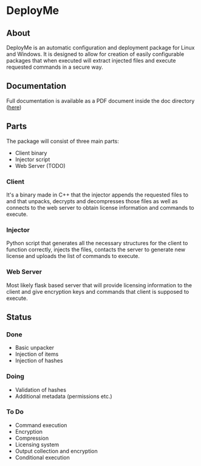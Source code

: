 # DeployMe

## About
DeployMe is an automatic configuration and deployment package for Linux and Windows. It is designed to allow for creation of easily configurable packages that when executed will extract injected files and execute requested commands in a secure way.

## Documentation
Full documentation is available as a PDF document inside the doc directory ([here](https://github.com/sleepunderflow/DeployMe/blob/master/doc/documentation.pdf))

## Parts
The package will consist of three main parts:
- Client binary
- Injector script
- Web Server (TODO)

### Client
It's a binary made in C++ that the injector appends the requested files to and that unpacks, decrypts and decompresses those files as well as connects to the web server to obtain license information and commands to execute.

### Injector 
Python script that generates all the necessary structures for the client to function correctly, injects the files, contacts the server to generate new license and uploads the list of commands to execute.

### Web Server
Most likely flask based server that will provide licensing information to the client and give encryption keys and commands that client is supposed to execute.

## Status
### Done
- Basic unpacker
- Injection of items
- Injection of hashes

### Doing
- Validation of hashes
- Additional metadata (permissions etc.)

### To Do
- Command execution
- Encryption
- Compression
- Licensing system
- Output collection and encryption
- Conditional execution